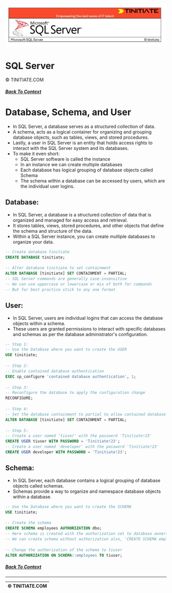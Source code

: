 ![SQL Server Tinitiate Image](sqlservericon.jpg)

# SQL Server
&copy; TINITIATE.COM

##### [Back To Context](./README.md)

# Database, Schema, and User
* In SQL Server, a database serves as a structured collection of data.
* A schema, acts as a logical container for organizing and grouping database objects, such as tables, views, and stored procedures.
* Lastly, a user in SQL Server is an entity that holds access rights to interact with the SQL Server system and its databases.
* To make it even short:
    * SQL Server software is called the instance
    * In an instance we can create multiple databases
    * Each database has logical grouping of database objects called Schema
    * The schema within a database can be accessed by users, which are the individual user logins.
## Database:
* In SQL Server, a database is a structured collection of data that is organized and managed for easy access and retrieval.
* It stores tables, views, stored procedures, and other objects that define the schema and structure of the data.
* Within a SQL Server instance, you can create multiple databases to organize your data.
```sql
-- Create database tinitiate
CREATE DATABASE tinitiate;

-- Alter database tinitiate to set containment
ALTER DATABASE [tinitiate] SET CONTAINMENT = PARTIAL;
-- SQL Server commands are generally case-insensitive
-- We can use uppercase or lowercase or mix of both for commands
-- But for best practice stick to any one format
```
## User:
* In SQL Server, users are individual logins that can access the database objects within a schema.
* These users are granted permissions to interact with specific databases and schemas as per the database administrator's configuration.
```sql
-- Step 1:
-- Use the Database where you want to create the USER
USE tinitiate;

-- Step 2:
-- Enable contained database authentication
EXEC sp_configure 'contained database authentication', 1;

-- Step 3:
-- Reconfigure the database to apply the configuration change
RECONFIGURE;

-- Step 4:
-- Set the database containment to partial to allow contained database users
ALTER DATABASE [tinitiate] SET CONTAINMENT = PARTIAL;

-- Step 5:
-- Create a user named 'tiuser' with the password 'Tinitiate!23'
CREATE USER tiuser WITH PASSWORD = 'Tinitiate!23';
-- Create a user named 'developer' with the password 'Tinitiate!23'
CREATE USER developer WITH PASSWORD = 'Tinitiate!23';
```
## Schema:
* In SQL Server, each database contains a logical grouping of database objects called schemas.
* Schemas provide a way to organize and namespace database objects within a database.
```sql
-- Use the Database where you want to create the SCHEMA
USE tinitiate;

-- Create the schema
CREATE SCHEMA employees AUTHORIZATION dbo;
-- Here schema is created with the authorization set to database owner(dbo).
-- We can create schema without authorization also, 'CREATE SCHEMA employees;'

-- Change the authorization of the schema to tiuser
ALTER AUTHORIZATION ON SCHEMA::employees TO tiuser;
```

##### [Back To Context](./README.md)
***
| &copy; TINITIATE.COM |
|----------------------|
